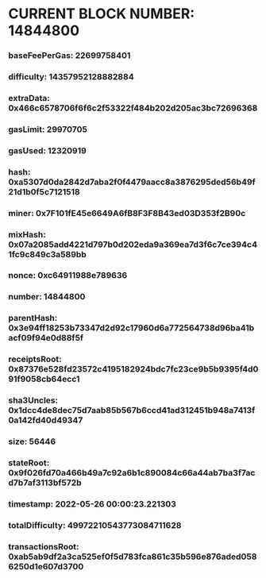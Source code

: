 # CURRENT BLOCK NUMBER: 14844800

### baseFeePerGas: 22699758401
### difficulty: 14357952128882884
### extraData: 0x466c6578706f6f6c2f53322f484b202d205ac3bc72696368
### gasLimit: 29970705
### gasUsed: 12320919
### hash: 0xa5307d0da2842d7aba2f0f4479aacc8a3876295ded56b49f21d1b0f5c7121518
### miner: 0x7F101fE45e6649A6fB8F3F8B43ed03D353f2B90c
### mixHash: 0x07a2085add4221d797b0d202eda9a369ea7d3f6c7ce394c41fc9c849c3a589bb
### nonce: 0xc64911988e789636
### number: 14844800
### parentHash: 0x3e94ff18253b73347d2d92c17960d6a772564738d96ba41bacf09f94e0d88f5f
### receiptsRoot: 0x87376e528fd23572c4195182924bdc7fc23ce9b5b9395f4d091f9058cb64ecc1
### sha3Uncles: 0x1dcc4de8dec75d7aab85b567b6ccd41ad312451b948a7413f0a142fd40d49347
### size: 56446
### stateRoot: 0x9f026fd70a466b49a7c92a6b1c890084c66a44ab7ba3f7acd7b7af3113bf572b
### timestamp: 2022-05-26 00:00:23.221303
### totalDifficulty: 49972210543773084711628
### transactionsRoot: 0xab5ab9df2a3ca525ef0f5d783fca861c35b596e876aded0586250d1e607d3700
